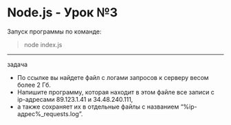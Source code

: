 # Node.js - Урок №3

Запуск программы по команде:
> node index.js

-----
задача
* По ссылке вы найдете файл с логами запросов к серверу весом более 2 Гб.
* Напишите программу, которая находит в этом файле все записи с ip-адресами 89.123.1.41 и 34.48.240.111, 
* а также сохраняет их в отдельные файлы с названием “%ip-адрес%_requests.log”.